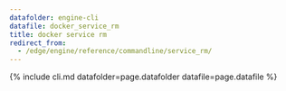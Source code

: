 ```yaml
---
datafolder: engine-cli
datafile: docker_service_rm
title: docker service rm
redirect_from:
  - /edge/engine/reference/commandline/service_rm/
---
```


<!--
Sorry, but the contents of this page are automatically generated from
Docker's source code. If you want to suggest a change to the text that appears
here, you'll need to find the string by searching this repo:

https://github.com/docker/cli
-->

{% include cli.md datafolder=page.datafolder datafile=page.datafile %}
